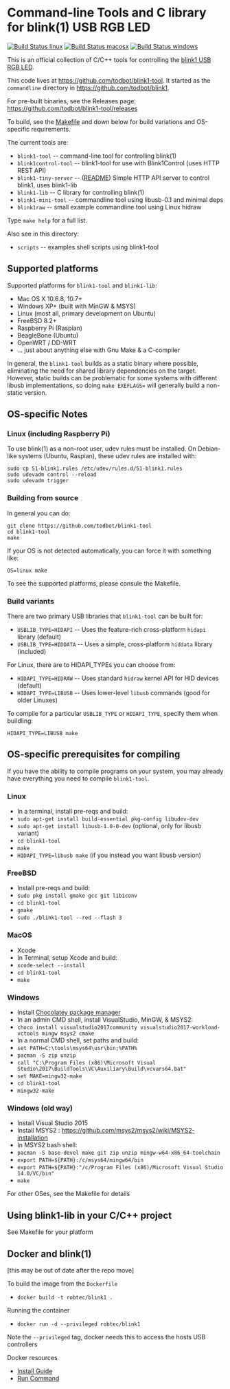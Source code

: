 # Command-line Tools and C library for blink(1) USB RGB LED

[![Build Status linux](https://api.cirrus-ci.com/github/todbot/blink1-tool.svg?task=linux)](https://cirrus-ci.com/github/todbot/blink1-tool)
[![Build Status macosx](https://api.cirrus-ci.com/github/todbot/blink1-tool.svg?task=macosx)](https://cirrus-ci.com/github/todbot/blink1-tool)
[![Build Status windows](https://api.cirrus-ci.com/github/todbot/blink1-tool.svg?task=windows)](https://cirrus-ci.com/github/todbot/blink1-tool)

This is an official collection of C/C++ tools for controlling
the [blink1 USB RGB LED](https://blink1.thingm.com/).

This code lives at https://github.com/todbot/blink1-tool.
It started as the `commandline` directory in https://github.com/todbot/blink1.

For pre-built binaries, see the Releases page: https://github.com/todbot/blink1-tool/releases

To build, see the [Makefile](./Makefile) and down below
for build variations and OS-specific requirements.

The current tools are:

- `blink1-tool` -- command-line tool for controlling blink(1)
- `blink1control-tool` -- blink1-tool for use with Blink1Control (uses HTTP REST API)
- `blink1-tiny-server` -- ([README](blink1-tiny-server/README.md)) Simple HTTP API server to control blink1, uses blink1-lib
- `blink1-lib` -- C library for controlling blink(1)
- `blink1-mini-tool` -- commandline tool using libusb-0.1 and minimal deps
- `blink1raw` -- small example commandline tool using Linux hidraw

Type `make help` for a full list.

Also see in this directory:
- `scripts` -- examples shell scripts using blink1-tool

## Supported platforms

Supported platforms for `blink1-tool` and `blink1-lib`:

- Mac OS X 10.6.8, 10.7+
- Windows XP+ (built with MinGW & MSYS)
- Linux (most all, primary development on Ubuntu)
- FreeBSD 8.2+
- Raspberry Pi (Raspian)
- BeagleBone (Ubuntu)
- OpenWRT / DD-WRT
- ... just about anything else with Gnu Make & a C-compiler

In general, the `blink1-tool` builds as a static binary where possible,
eliminating the need for shared library dependencies on the target.
However, static builds can be problematic for some systems with different
libusb implementations, so doing `make EXEFLAGS=` will generally build a non-static version.

## OS-specific Notes

### Linux (including Raspberry Pi)

To use blink(1) as a non-root user, udev rules must be installed.
On Debian-like systems (Ubuntu, Raspian), these udev rules are installed with:

```
sudo cp 51-blink1.rules /etc/udev/rules.d/51-blink1.rules
sudo udevadm control --reload
sudo udevadm trigger
```


### Building from source

In general you can do:

```
git clone https://github.com/todbot/blink1-tool
cd blink1-tool
make
```

If your OS is not detected automatically, you can force it with something like:
```
OS=linux make
```

To see the supported platforms, please consule the Makefile.

### Build variants

There are two primary USB libraries that `blink1-tool` can be built for:
- `USBLIB_TYPE=HIDAPI` -- Uses the feature-rich cross-platform `hidapi` library (default)
- `USBLIB_TYPE=HIDDATA` -- Uses a simple, cross-platform `hiddata` library (included)

For Linux, there are to HIDAPI_TYPEs you can choose from:
- `HIDAPI_TYPE=HIDRAW` -- Uses standard `hidraw` kernel API for HID devices  (default)
- `HIDAPI_TYPE=LIBUSB` -- Uses lower-level `libusb` commands (good for older Linuxes)

To compile for a particular `USBLIB_TYPE` or `HIDAPI_TYPE`, specify them when buildling:

```
HIDAPI_TYPE=LIBUSB make
```

## OS-specific prerequisites for compiling

If you have the ability to compile programs on your system,
you may already have everything you need to compile `blink1-tool`.

### Linux
- In a terminal, install pre-reqs and build:
- `sudo apt-get install build-essential pkg-config libudev-dev`
- `sudo apt-get install libusb-1.0-0-dev`  (optional, only for libusb variant)
- `cd blink1-tool`
- `make`
- `HIDAPI_TYPE=libusb make` (if you instead you want libusb version)

### FreeBSD
- Install pre-reqs and build:
- `sudo pkg install gmake gcc git libiconv`
- `cd blink1-tool`
- `gmake`
- `sudo ./blink1-tool --red --flash 3`

### MacOS
- Xcode
- In Terminal, setup Xcode and build:
- `xcode-select --install`
- `cd blink1-tool`
- `make`

### Windows
- Install [Chocolatey package manager](https://chocolatey.org/)
- In an admin CMD shell, install VisualStudio, MinGW, & MSYS2:
- `choco install visualstudio2017community visualstudio2017-workload-vctools mingw msys2 cmake`
- In a normal CMD shell, set paths and build:
- `set PATH=C:\tools\msys64\usr\bin;%PATH%`
- `pacman -S zip unzip`
- `call "C:\Program Files (x86)\Microsoft Visual Studio\2017\BuildTools\VC\Auxiliary\Build\vcvars64.bat"`
- `set MAKE=mingw32-make`
- `cd blink1-tool`
- `mingw32-make`

### Windows (old way)
- Install Visual Studio 2015
- Install MSYS2 : https://github.com/msys2/msys2/wiki/MSYS2-installation
- In MSYS2 bash shell:
- `pacman -S base-devel make git zip unzip mingw-w64-x86_64-toolchain`
- `export PATH=${PATH}:/c/msys64/mingw64/bin`
- `export PATH=${PATH}:"/c/Program Files (x86)/Microsoft Visual Studio 14.0/VC/bin"`
- `make`


For other OSes, see the Makefile for details


## Using blink1-lib in your C/C++ project

See Makefile for your platform


## Docker and blink(1)
[this may be out of date after the repo move]

To build the image from the `Dockerfile`

- `docker build -t robtec/blink1 .`

Running the container

- `docker run -d --privileged robtec/blink1`

Note the `--privileged` tag, docker needs this to access the hosts USB controllers

Docker resources
- [Install Guide](https://docs.docker.com/installation/)
- [Run Command](https://docs.docker.com/reference/run/)

